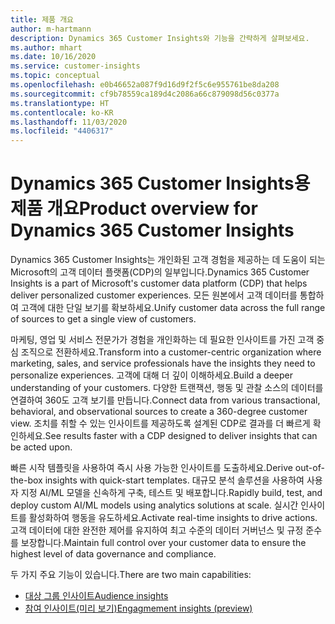 ```yaml
---
title: 제품 개요
author: m-hartmann
description: Dynamics 365 Customer Insights와 기능을 간략하게 살펴보세요.
ms.author: mhart
ms.date: 10/16/2020
ms.service: customer-insights
ms.topic: conceptual
ms.openlocfilehash: e0b46652a087f9d16d9f2f5c6e955761be8da208
ms.sourcegitcommit: cf9b78559ca189d4c2086a66c879098d56c0377a
ms.translationtype: HT
ms.contentlocale: ko-KR
ms.lasthandoff: 11/03/2020
ms.locfileid: "4406317"
---
```

# <a name="product-overview-for-dynamics-365-customer-insights"></a><span data-ttu-id="2ca9d-103">Dynamics 365 Customer Insights용 제품 개요</span><span class="sxs-lookup"><span data-stu-id="2ca9d-103">Product overview for Dynamics 365 Customer Insights</span></span>

<span data-ttu-id="2ca9d-104">Dynamics 365 Customer Insights는 개인화된 고객 경험을 제공하는 데 도움이 되는 Microsoft의 고객 데이터 플랫폼(CDP)의 일부입니다.</span><span class="sxs-lookup"><span data-stu-id="2ca9d-104">Dynamics 365 Customer Insights is a part of Microsoft's customer data platform (CDP) that helps deliver personalized customer experiences.</span></span> <span data-ttu-id="2ca9d-105">모든 원본에서 고객 데이터를 통합하여 고객에 대한 단일 보기를 확보하세요.</span><span class="sxs-lookup"><span data-stu-id="2ca9d-105">Unify customer data across the full range of sources to get a single view of customers.</span></span> 

<span data-ttu-id="2ca9d-106">마케팅, 영업 및 서비스 전문가가 경험을 개인화하는 데 필요한 인사이트를 가진 고객 중심 조직으로 전환하세요.</span><span class="sxs-lookup"><span data-stu-id="2ca9d-106">Transform into a customer-centric organization where marketing, sales, and service professionals have the insights they need to personalize experiences.</span></span> <span data-ttu-id="2ca9d-107">고객에 대해 더 깊이 이해하세요.</span><span class="sxs-lookup"><span data-stu-id="2ca9d-107">Build a deeper understanding of your customers.</span></span> <span data-ttu-id="2ca9d-108">다양한 트랜잭션, 행동 및 관찰 소스의 데이터를 연결하여 360도 고객 보기를 만듭니다.</span><span class="sxs-lookup"><span data-stu-id="2ca9d-108">Connect data from various transactional, behavioral, and observational sources to create a 360-degree customer view.</span></span> <span data-ttu-id="2ca9d-109">조치를 취할 수 있는 인사이트를 제공하도록 설계된 CDP로 결과를 더 빠르게 확인하세요.</span><span class="sxs-lookup"><span data-stu-id="2ca9d-109">See results faster with a CDP designed to deliver insights that can be acted upon.</span></span> 

<span data-ttu-id="2ca9d-110">빠른 시작 템플릿을 사용하여 즉시 사용 가능한 인사이트를 도출하세요.</span><span class="sxs-lookup"><span data-stu-id="2ca9d-110">Derive out-of-the-box insights with quick-start templates.</span></span> <span data-ttu-id="2ca9d-111">대규모 분석 솔루션을 사용하여 사용자 지정 AI/ML 모델을 신속하게 구축, 테스트 및 배포합니다.</span><span class="sxs-lookup"><span data-stu-id="2ca9d-111">Rapidly build, test, and deploy custom AI/ML models using analytics solutions at scale.</span></span> <span data-ttu-id="2ca9d-112">실시간 인사이트를 활성화하여 행동을 유도하세요.</span><span class="sxs-lookup"><span data-stu-id="2ca9d-112">Activate real-time insights to drive actions.</span></span> <span data-ttu-id="2ca9d-113">고객 데이터에 대한 완전한 제어를 유지하여 최고 수준의 데이터 거버넌스 및 규정 준수를 보장합니다.</span><span class="sxs-lookup"><span data-stu-id="2ca9d-113">Maintain full control over your customer data to ensure the highest level of data governance and compliance.</span></span> 

<span data-ttu-id="2ca9d-114">두 가지 주요 기능이 있습니다.</span><span class="sxs-lookup"><span data-stu-id="2ca9d-114">There are two main capabilities:</span></span> 

- [<span data-ttu-id="2ca9d-115">대상 그룹 인사이트</span><span class="sxs-lookup"><span data-stu-id="2ca9d-115">Audience insights</span></span>](audience-insights/overview.md)
- [<span data-ttu-id="2ca9d-116">참여 인사이트(미리 보기)</span><span class="sxs-lookup"><span data-stu-id="2ca9d-116">Engagmement insights (preview)</span></span>](engagement-insights/index.yml)
 